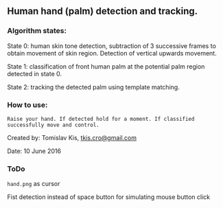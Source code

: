 ## Human hand (palm) detection and tracking.

### Algorithm states: 

State 0: human skin tone detection, subtraction of 3 successive frames to obtain movement of skin region. Detection of vertical upwards movement.

State 1: classification of front human palm at the potential palm region detected in state 0.

State 2: tracking the detected palm using template matching.

### How to use:
    Raise your hand. If detected hold for a moment. If classified successfully move and control. 

Created by: Tomislav Kis, tkis.cro@gmail.com

Date: 10 June 2016

### ToDo

`hand.png` as cursor

Fist detection instead of space button for simulating mouse button click